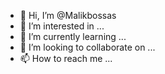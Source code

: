 - 👋 Hi, I’m @Malikbossas
- 👀 I’m interested in ...
- 🌱 I’m currently learning ...
- 💞️ I’m looking to collaborate on ...
- 📫 How to reach me ...

<!---
Malikbossas/Malikbossas is a ✨ special ✨ repository because its `README.md` (this file) appears on your GitHub profile.
You can click the Preview link to take a look at your changes.
--->
